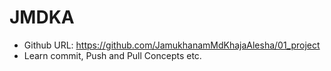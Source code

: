 # JMDKA

- Github URL: https://github.com/JamukhanamMdKhajaAlesha/01_project
- Learn commit, Push and Pull Concepts etc.
